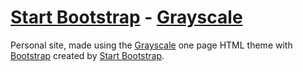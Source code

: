 #  [Start Bootstrap](http://startbootstrap.com/) - [Grayscale](http://startbootstrap.com/template-overviews/grayscale/)
Personal site, made using the [Grayscale](http://startbootstrap.com/template-overviews/grayscale/) one page HTML theme with [Bootstrap](http://getbootstrap.com/) created by [Start Bootstrap](http://startbootstrap.com/).